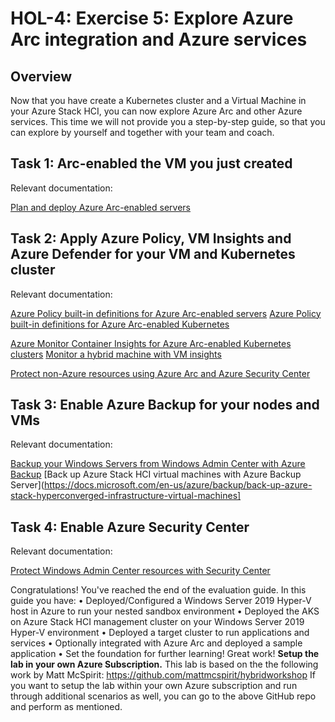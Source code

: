 # HOL-4: Exercise 5: Explore Azure Arc integration and Azure services

## Overview

Now that you have create a Kubernetes cluster and a Virtual Machine in your Azure Stack HCI, you can now explore Azure Arc and other Azure services. This time we will not provide you a step-by-step guide, so that you can explore by yourself and together with your team and coach. 

Task 1: Arc-enabled the VM you just created
----

Relevant documentation: 

[Plan and deploy Azure Arc-enabled servers](https://docs.microsoft.com/en-us/azure/azure-arc/servers/plan-at-scale-deployment)

Task 2: Apply Azure Policy, VM Insights and Azure Defender for your VM and Kubernetes cluster
----

Relevant documentation: 

[Azure Policy built-in definitions for Azure Arc-enabled servers](https://docs.microsoft.com/en-us/azure/azure-arc/servers/policy-reference)
[Azure Policy built-in definitions for Azure Arc-enabled Kubernetes](https://docs.microsoft.com/en-us/azure/azure-arc/kubernetes/policy-reference)

[Azure Monitor Container Insights for Azure Arc-enabled Kubernetes clusters](https://docs.microsoft.com/en-us/azure/azure-monitor/containers/container-insights-enable-arc-enabled-clusters#create-extension-instance-using-azure-portal)
[Monitor a hybrid machine with VM insights](https://docs.microsoft.com/en-us/azure/azure-arc/servers/learn/tutorial-enable-vm-insights)

[Protect non-Azure resources using Azure Arc and Azure Security Center](https://techcommunity.microsoft.com/t5/azure-security-center/protect-non-azure-resources-using-azure-arc-and-azure-security/ba-p/2277215)

Task 3: Enable Azure Backup for your nodes and VMs
----

Relevant documentation: 

[Backup your Windows Servers from Windows Admin Center with Azure Backup](https://docs.microsoft.com/en-us/windows-server/manage/windows-admin-center/azure/azure-backup#setup-azure-backup)
[Back up Azure Stack HCI virtual machines with Azure Backup Server](https://docs.microsoft.com/en-us/azure/backup/back-up-azure-stack-hyperconverged-infrastructure-virtual-machines]

Task 4: Enable Azure Security Center 
----

Relevant documentation: 

[Protect Windows Admin Center resources with Security Center](https://docs.microsoft.com/en-us/azure/security-center/windows-admin-center-integration)



Congratulations!
You've reached the end of the evaluation guide. In this guide you have:
•	Deployed/Configured a Windows Server 2019 Hyper-V host in Azure to run your nested sandbox environment
•	Deployed the AKS on Azure Stack HCI management cluster on your Windows Server 2019 Hyper-V environment
•	Deployed a target cluster to run applications and services
•	Optionally integrated with Azure Arc and deployed a sample application
•	Set the foundation for further learning!
Great work!
**Setup the lab in your own Azure Subscription.**
This lab is based on the the following work by Matt McSpirit: https://github.com/mattmcspirit/hybridworkshop
If you want to setup the lab within your own Azure subscription and run through additional scenarios as well, you can go to the above GitHub repo and perform as mentioned.


